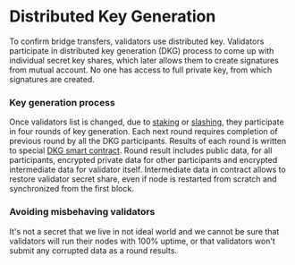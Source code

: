 # Distributed Key Generation

To confirm bridge transfers, validators use distributed key. Validators participate in distributed key generation (DKG) process to come up with individual secret key shares, which later allows them to create signatures from mutual account. No one has access to full private key, from which signatures are created.

### Key generation process

Once validators list is changed, due to [staking](../validation/becoming-a-validator.md) or [slashing](../validation/slashing.md), they participate in four rounds of key generation. Each next round requires completion of previous round by all the DKG participants. Results of each round is written to special [DKG smart contract](https://gitlab.com/chainfusion/chainfusion-contracts/-/blob/main/contracts/system/DKG.sol). Round result includes public data, for all participants, encrypted private data for other participants and encrypted intermediate data for validator itself. Intermediate data in contract allows to restore validator secret share, even if node is restarted from scratch and synchronized from the first block.

### Avoiding misbehaving validators

It's not a secret that we live in not ideal world and we cannot be sure that validators will run their nodes with 100% uptime, or that validators won't submit any corrupted data as a round results.
